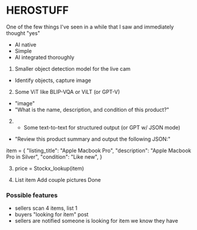 # HEROSTUFF

One of the few things I've seen in a while that I saw and immediately thought "yes"

- AI native
- Simple
- AI integrated thoroughly

1. Smaller object detection model for the live cam 
- Identify objects, capture image


2. Some ViT like BLIP-VQA or ViLT (or GPT-V) 
- "image"
- "What is the name, description, and condition of this product?"


2. * Some text-to-text for structured output (or GPT w/ JSON mode)
- "Review this product summary and output the following JSON:"

item = {
        "listing_title": "Apple Macbook Pro",
        "description": "Apple Macbook Pro in Silver",
        "condition": "Like new",
}


3. price = Stockx_lookup(item)


4. List item
Add couple pictures
Done





### Possible features
- sellers scan 4 items, list 1
- buyers "looking for item" post
- sellers are notified someone is looking for item we know they have

